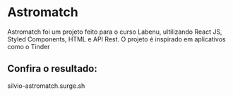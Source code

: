 <h1>Astromatch</h1>

<p>Astromatch foi um projeto feito para o curso Labenu, ultilizando React JS, Styled Components, HTML e API Rest. O projeto é inspirado em aplicativos como o Tinder</p>

<h2>Confira o resultado:</h2>
silvio-astromatch.surge.sh
